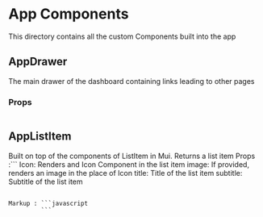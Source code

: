 # App Components
This directory contains all the custom Components built into the app

## AppDrawer
The main drawer of the dashboard containing links leading to other pages
### Props
``` open: Takes Boolean value indicating whether the drawers is open or not
```

## AppListItem
Built on top of the components of ListItem in Mui. Returns a list item
Props :```
Icon: Renders and Icon Component in the list item
image: If provided, renders an image in the place of Icon
title: Title of the list item
subtitle: Subtitle of the list item
```

Markup : ```javascript
         ```


